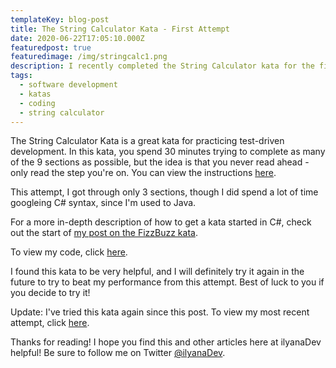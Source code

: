 ```yaml
---
templateKey: blog-post
title: The String Calculator Kata - First Attempt
date: 2020-06-22T17:05:10.000Z
featuredpost: true
featuredimage: /img/stringcalc1.png
description: I recently completed the String Calculator kata for the first time. I got through three of nine sections in the 30 minutes provided.
tags:
  - software development
  - katas
  - coding
  - string calculator
---
```


The String Calculator Kata is a great kata for practicing test-driven development. In this kata, you spend 30 minutes trying to complete as many of the 9 sections as possible, but the idea is that you never read ahead - only read the step you're on. You can view the instructions [here](https://github.com/ardalis/kata-catalog/blob/master/katas/String%20Calculator.md).

This attempt, I got through only 3 sections, though I did spend a lot of time googleing C# syntax, since I'm used to Java.

For a more in-depth description of how to get a kata started in C#, check out the start of [my post on the FizzBuzz kata](https://ilyana.dev/blog/2020-06-22-fizzbuzz-kata-PPP/).

To view my code, click [here](https://github.com/ilyanaDev/KataPractice/tree/master/StringCalculator/2020-06-22).

I found this kata to be very helpful, and I will definitely try it again in the future to try to beat my performance from this attempt. Best of luck to you if you decide to try it!

Update: I've tried this kata again since this post. To view my most recent attempt, click [here](https://github.com/ilyanaDev/KataPractice/tree/master/StringCalculator/2020-09-10).

Thanks for reading! I hope you find this and other articles here at ilyanaDev helpful! Be sure to follow me on Twitter [@ilyanaDev](https://twitter.com/ilyanaDev).
